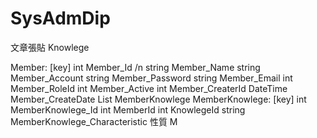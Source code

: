 # SysAdmDip

文章張貼 Knowlege

Member: 
  [key] int Member_Id /n
  string Member_Name
  string Member_Account
  string Member_Password
  string Member_Email
  int Member_RoleId
  int Member_Active
  int Member_CreaterId
  DateTime Member_CreateDate
  List<MemberKnowlege> MemberKnowlege
MemberKnowlege:
  [key] int MemberKnowlege_Id
  int MemberId
  int KnowlegeId
  string MemberKnowlege_Characteristic 性質
  M
